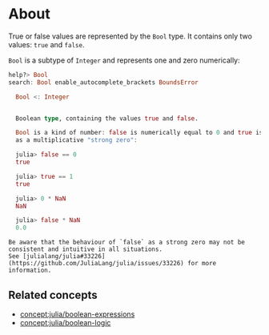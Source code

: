 # About

True or false values are represented by the `Bool` type.
It contains only two values: `true` and `false`.

`Bool` is a subtype of `Integer` and represents one and zero numerically:

```julia
help?> Bool
search: Bool enable_autocomplete_brackets BoundsError

  Bool <: Integer


  Boolean type, containing the values true and false.

  Bool is a kind of number: false is numerically equal to 0 and true is numerically equal to 1. Moreover, false acts
  as a multiplicative "strong zero":

  julia> false == 0
  true

  julia> true == 1
  true

  julia> 0 * NaN
  NaN

  julia> false * NaN
  0.0
```

~~~~exercism/note
Be aware that the behaviour of `false` as a strong zero may not be  consistent and intuitive in all situations.
See [julialang/julia#33226](https://github.com/JuliaLang/julia/issues/33226) for more information.
~~~~

## Related concepts

- [concept:julia/boolean-expressions](../boolean-expressions/about.md)
- [concept:julia/boolean-logic](../boolean-logic/about.md)
